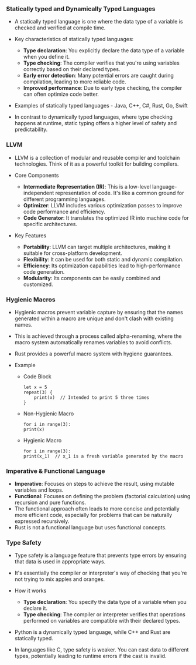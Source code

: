 ### Statically typed and Dynamically Typed Languages

*   A statically typed language is one where the data type of a variable is checked and verified at compile time.

* Key characteristics of statically typed languages:
    * **Type declaration**: You explicitly declare the data type of a variable when you define it.   
    * **Type checking**: The compiler verifies that you're using variables correctly based on their declared types.   
    * **Early error detection**: Many potential errors are caught during compilation, leading to more reliable code.   
    * **Improved performance**: Due to early type checking, the compiler can often optimize code better.

* Examples of statically typed languages - Java, C++, C#, Rust, Go, Swift

* In contrast to dynamically typed languages, where type checking happens at runtime, static typing offers a higher level of safety and predictability.

### LLVM

* LLVM is a collection of modular and reusable compiler and toolchain technologies. Think of it as a powerful toolkit for building compilers.

* Core Components
    * **Intermediate Representation (IR)**: This is a low-level language-independent representation of code. It's like a common ground for different programming languages.
    * **Optimizer**: LLVM includes various optimization passes to improve code performance and efficiency.
    * **Code Generator**: It translates the optimized IR into machine code for specific architectures.

* Key Features
    * **Portability**: LLVM can target multiple architectures, making it suitable for cross-platform development.
    * **Flexibility**: It can be used for both static and dynamic compilation.
    * **Efficiency**: Its optimization capabilities lead to high-performance code generation.
    * **Modularity**: Its components can be easily combined and customized.

### Hygienic Macros

* Hygienic macros prevent variable capture by ensuring that the names generated within a macro are unique and don't clash with existing names. 
* This is achieved through a process called alpha-renaming, where the macro system automatically renames variables to avoid conflicts. 
* Rust provides a powerful macro system with hygiene guarantees.
* Example

    * Code Block
        ```
        let x = 5
        repeat(3) {
            print(x)  // Intended to print 5 three times
        }
        ```
    
    * Non-Hygienic Macro
        ```
        for i in range(3):
        print(x)
        ```
    
    * Hygienic Macro
        ```
        for i in range(3):
        print(x_1)  // x_1 is a fresh variable generated by the macro
        ```

### Imperative & Functional Language

* **Imperative**: Focuses on steps to achieve the result, using mutable variables and loops.
* **Functional**: Focuses on defining the problem (factorial calculation) using recursion and pure functions.
* The functional approach often leads to more concise and potentially more efficient code, especially for problems that can be naturally expressed recursively.
* Rust is not a functional language but uses functional concepts.


### Type Safety

* Type safety is a language feature that prevents type errors by ensuring that data is used in appropriate ways. 
* It's essentially the compiler or interpreter's way of checking that you're not trying to mix apples and oranges.

* How it works
    * **Type declaration**: You specify the data type of a variable when you declare it.   
    * **Type checking**: The compiler or interpreter verifies that operations performed on variables are compatible with their declared types.

* Python is a dynamically typed language, while C++ and Rust are statically typed.
* In languages like C, type safety is weaker. You can cast data to different types, potentially leading to runtime errors if the cast is invalid. 